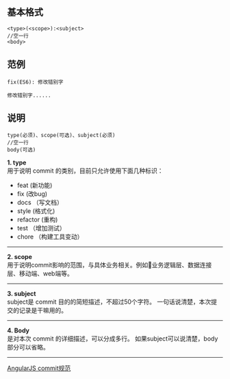 ## 基本格式
```
<type>(<scope>):<subject>
//空一行
<body>
```
## 范例
```
fix(ES6): 修改错别字

修改错别字......
```
## 说明
``` 
type(必须)、scope(可选)、subject(必须)
//空一行
body(可选)
```
**1. type**   
用于说明 commit 的类别，目前只允许使用下面几种标识： 

* feat  (新功能)
* fix  (改bug)
* docs  （写文档）
* style  (格式化)    
* refactor  (重构)    
* test  （增加测试）
* chore  （构建工具变动）   

---
**2. scope**  
用于说明commit影响的范围，与具体业务相关。例如业务逻辑层、数据连接层、移动端、web端等。

---
**3. subject**    
subject是 commit 目的的简短描述，不超过50个字符。
一句话说清楚，本次提交的记录是干嘛用的。

---
**4. Body**  
是对本次 commit 的详细描述，可以分成多行。 如果subject可以说清楚，body部分可以省略。

---

[AngularJS commit规范](https://docs.google.com/document/d/1QrDFcIiPjSLDn3EL15IJygNPiHORgU1_OOAqWjiDU5Y/edit#)
